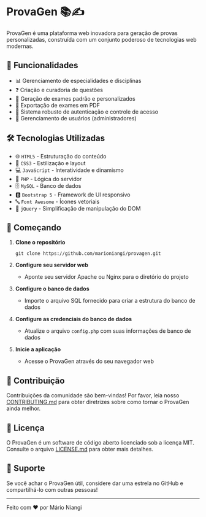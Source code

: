 # ProvaGen 📚✍️

ProvaGen é uma plataforma web inovadora para geração de provas personalizadas, construída com um conjunto poderoso de tecnologias web modernas.

## 🚀 Funcionalidades

- 📊 Gerenciamento de especialidades e disciplinas
- ❓ Criação e curadoria de questões
- 📝 Geração de exames padrão e personalizados
- 📄 Exportação de exames em PDF
- 🔐 Sistema robusto de autenticação e controle de acesso
- 👥 Gerenciamento de usuários (administradores)

## 🛠️ Tecnologias Utilizadas

- 🌐 `HTML5` - Estruturação do conteúdo
- 🎨 `CSS3` - Estilização e layout
- 💻 `JavaScript` - Interatividade e dinamismo
- 🐘 `PHP` - Lógica do servidor
- 🗄️ `MySQL` - Banco de dados
- 🅱️ `Bootstrap 5` - Framework de UI responsivo
- 🔤 `Font Awesome` - Ícones vetoriais
- 🌟 `jQuery` - Simplificação de manipulação do DOM

## 🚀 Começando

1. **Clone o repositório**
   ```
   git clone https://github.com/marioniangi/provagen.git
   ```

2. **Configure seu servidor web**
   - Aponte seu servidor Apache ou Nginx para o diretório do projeto

3. **Configure o banco de dados**
   - Importe o arquivo SQL fornecido para criar a estrutura do banco de dados

4. **Configure as credenciais do banco de dados**
   - Atualize o arquivo `config.php` com suas informações de banco de dados

5. **Inicie a aplicação**
   - Acesse o ProvaGen através do seu navegador web

## 🤝 Contribuição

Contribuições da comunidade são bem-vindas! Por favor, leia nosso [CONTRIBUTING.md](CONTRIBUTING.md) para obter diretrizes sobre como tornar o ProvaGen ainda melhor.

## 📄 Licença

O ProvaGen é um software de código aberto licenciado sob a licença MIT. Consulte o arquivo [LICENSE.md](LICENSE.md) para obter mais detalhes.

## 🌟 Suporte

Se você achar o ProvaGen útil, considere dar uma estrela no GitHub e compartilhá-lo com outras pessoas!

---

Feito com ❤️ por Mário Niangi
